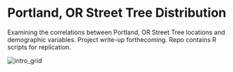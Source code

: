 # Portland, OR Street Tree Distribution
Examining the correlations between Portland, OR Street Tree locations and demographic variables. Project write-up forthecoming. Repo contains R scripts for replication. 

![intro_grid](https://user-images.githubusercontent.com/66924235/158684261-157a6e33-5a1c-4e45-8186-828ca6045446.png)
